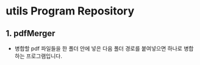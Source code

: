 # utils Program Repository

## 1. pdfMerger
- 병합할 pdf 파일들을 한 폴더 안에 넣은 다음 폴더 경로를 붙여넣으면 하나로 병합하는 프로그램입니다.
